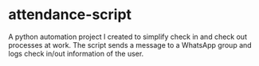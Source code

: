 # attendance-script
A python automation project I created to simplify check in and check out processes at work.
The script sends a message to a WhatsApp group and logs check in/out information of the user.
